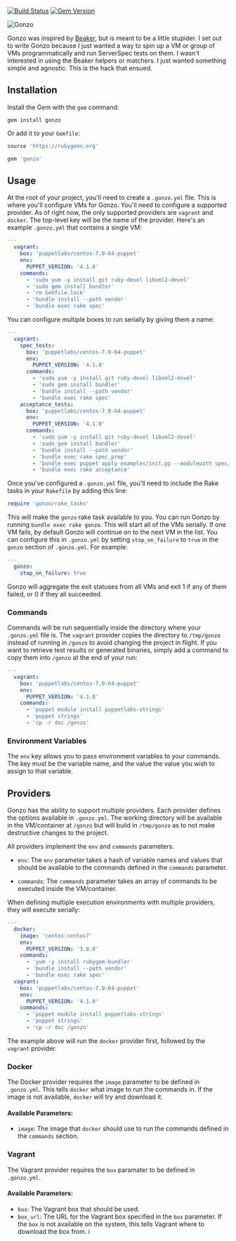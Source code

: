 [![Build Status](https://travis-ci.org/danzilio/gonzo.svg?branch=master)](https://travis-ci.org/danzilio/gonzo) [![Gem Version](https://badge.fury.io/rb/gonzo.svg)](http://badge.fury.io/rb/gonzo)

![Gonzo](http://a.dilcdn.com/bl/wp-content/uploads/sites/2/2013/11/gonzo-and-camilla-the-chicken2.jpg)

Gonzo was inspired by [Beaker](https://github.com/puppetlabs/beaker), but is meant to be a little stupider. I set out to write Gonzo because I just wanted a way to spin up a VM or group of VMs programmatically and run ServerSpec tests on them. I wasn't interested in using the Beaker helpers or matchers. I just wanted something simple and agnostic. This is the hack that ensued.

## Installation

Install the Gem with the `gem` command:

```
gem install gonzo
```

Or add it to your `Gemfile`:

```ruby
source 'https://rubygems.org'

gem 'gonzo'
```

## Usage

At the root of your project, you'll need to create a `.gonzo.yml` file. This is where you'll configure VMs for Gonzo. You'll need to configure a supported provider. As of right now, the only supported providers are `vagrant` and `docker`. The top-level key will be the name of the provider. Here's an example `.gonzo.yml` that contains a single VM:

```yaml
---
  vagrant:
    box: 'puppetlabs/centos-7.0-64-puppet'
    env:
      PUPPET_VERSION: '4.1.0'
    commands:
      - 'sudo yum -y install git ruby-devel libxml2-devel'
      - 'sudo gem install bundler'
      - 'rm Gemfile.lock'
      - 'bundle install --path vendor'
      - 'bundle exec rake spec'
```

You can configure multiple boxes to run serially by giving them a name:

```yaml
---
  vagrant:
    spec_tests:
      box: 'puppetlabs/centos-7.0-64-puppet'
      env:
        PUPPET_VERSION: '4.1.0'
      commands:
        - 'sudo yum -y install git ruby-devel libxml2-devel'
        - 'sudo gem install bundler'
        - 'bundle install --path vendor'
        - 'bundle exec rake spec'
    acceptance_tests:
      box: 'puppetlabs/centos-7.0-64-puppet'
      env:
        PUPPET_VERSION: '4.1.0'
      commands:
        - 'sudo yum -y install git ruby-devel libxml2-devel'
        - 'sudo gem install bundler'
        - 'bundle install --path vendor'
        - 'bundle exec rake spec_prep'
        - 'bundle exec puppet apply examples/init.pp --modulepath spec/fixtures/modules'
        - 'bundle exec rake acceptance'
```

Once you've configured a `.gonzo.yml` file, you'll need to include the Rake tasks in your `Rakefile` by adding this line:

```ruby
require 'gonzo/rake_tasks'
```

This will make the `gonzo` rake task available to you. You can run Gonzo by running `bundle exec rake gonzo`. This will start all of the VMs serially. If one VM fails, by default Gonzo will continue on to the next VM in the list. You can configure this in `.gonzo.yml` by setting `stop_on_failure` to `true` in the `gonzo` section of `.gonzo.yml`. For example:

```yaml
---
  gonzo:
    stop_on_failure: true
```

Gonzo will aggregate the exit statuses from all VMs and exit 1 if any of them failed, or 0 if they all succeeded.

### Commands

Commands will be run sequentially inside the directory where your `.gonzo.yml` file is. The `vagrant` provider copies the directory to `/tmp/gonzo` instead of running in `/gonzo` to avoid changing the project in flight. If you want to retrieve test results or generated binaries, simply add a command to copy them into `/gonzo` at the end of your run:

```yaml
---
  vagrant:
    box: 'puppetlabs/centos-7.0-64-puppet'
    env:
      PUPPET_VERSION: '4.1.0'
    commands:
      - 'puppet module install puppetlabs-strings'
      - 'puppet strings'
      - 'cp -r doc /gonzo'
```

### Environment Variables

The `env` key allows you to pass environment variables to your commands. The key must be the variable name, and the value the value you wish to assign to that variable.

## Providers

Gonzo has the ability to support multiple providers. Each provider defines the options available in `.gonzo.yml`. The working directory will be available in the VM/container at `/gonzo` but will build in `/tmp/gonzo` as to not make destructive changes to the project.

All providers implement the `env` and `commands` parameters.

- `env`: The `env` parameter takes a hash of variable names and values that should be available to the commands defined in the `commands` parameter.

- `commands`: The `commands` parameter takes an array of commands to be executed inside the VM/container.

When defining multiple execution environments with multiple providers, they will execute serially:

```yaml
---
  docker:
    image: 'centos:centos7'
    env:
      PUPPET_VERSION: '3.8.0'
    commands:
      - 'yum -y install rubygem-bundler'
      - 'bundle install --path vendor'
      - 'bundle exec rake spec'
  vagrant:
    box: 'puppetlabs/centos-7.0-64-puppet'
    env:
      PUPPET_VERSION: '4.1.0'
    commands:
      - 'puppet module install puppetlabs-strings'
      - 'puppet strings'
      - 'cp -r doc /gonzo'
```

The example above will run the `docker` provider first, followed by the `vagrant` provider.

### Docker

The Docker provider requires the `image` parameter to be defined in `.gonzo.yml`. This tells `docker` what image to run the commands in. If the image is not available, `docker` will try and download it.

#### Available Parameters:

- `image`: The image that `docker` should use to run the commands defined in the `commands` section.

### Vagrant

The Vagrant provider requires the `box` paramater to be defined in `.gonzo.yml`.

#### Available Parameters:

- `box`: The Vagrant box that should be used.
- `box_url`: The URL for the Vagrant box specified in the `box` parameter. If the `box` is not available on the system, this tells Vagrant where to download the box from.
 i
